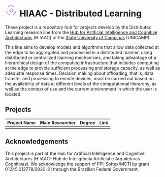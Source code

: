 # <img src="../../fig/federated.svg" alt="Distributed Learning Team Logo" width="40" height="40"> HIAAC - Distributed Learning

These project is a repository hub for projects develop by the Distributed Learning research line from the [Hub for Artificial Intelligence and Cognitive Architectures](https://hiaac.unicamp.br/en/) (H.IAAC) of the [State University of Campinas](https://www.unicamp.br/unicamp/) (UNICAMP)

This line aims to develop models and algorithms that allow data collected at the edge to be aggregated and processed in a distributed manner, using distributed or centralized learning mechanisms, and taking advantage of a hierarchical design of the computing infrastructure that includes computing at the edge to provide sufficient processing and storage capacity, as well as adequate response times. Decision making about offloading, that is, data transfer and processing to remote devices, must be carried out based on the availability of data at different levels of the computational hierarchy, as well as the context of use and the current environment in which the user is located.

## Projects

|Project Name| Main Researcher | Degree | Link|
|---|---|---|---|
|<project-name>| <main-student>| <research-degree>| <link-to-project-github>|

## Acknowledgements

This project is part of the Hub for Artificial Intelligence and Cognitive Architectures (H.IAAC- Hub de Inteligência Artificial e Arquiteturas Cognitivas). We acknowledge the support of PPI-Softex/MCTI by grant 01245.013778/2020-21 through the Brazilian Federal Government.
